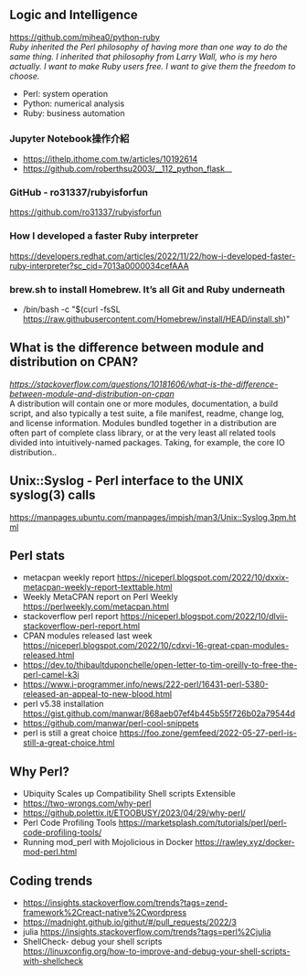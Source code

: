 ## Logic and Intelligence
https://github.com/mjhea0/python-ruby <br>
<i>Ruby inherited the Perl philosophy of having more than one way to do the same thing. I inherited that philosophy from Larry Wall, who is my hero actually. I want to make Ruby users free. I want to give them the freedom to choose. </i>
 - Perl: system operation
 - Python: numerical analysis
 - Ruby: business automation
### Jupyter Notebook操作介紹
 - https://ithelp.ithome.com.tw/articles/10192614
 - https://github.com/roberthsu2003/__112_python_flask__
### GitHub - ro31337/rubyisforfun
https://github.com/ro31337/rubyisforfun
### How I developed a faster Ruby interpreter
https://developers.redhat.com/articles/2022/11/22/how-i-developed-faster-ruby-interpreter?sc_cid=7013a0000034cefAAA
### brew.sh to install Homebrew. It’s all Git and Ruby underneath
 - /bin/bash -c "$(curl -fsSL https://raw.githubusercontent.com/Homebrew/install/HEAD/install.sh)"
## What is the difference between module and distribution on CPAN?
<i>https://stackoverflow.com/questions/10181606/what-is-the-difference-between-module-and-distribution-on-cpan</i><br>
A distribution will contain one or more modules, documentation, a build script, and also typically a test suite, a file manifest, readme, change log, and license information. Modules bundled together in a distribution are often part of complete class library, or at the very least all related tools divided into intuitively-named packages. Taking, for example, the core IO distribution..
## Unix::Syslog - Perl interface to the UNIX syslog(3) calls
https://manpages.ubuntu.com/manpages/impish/man3/Unix::Syslog.3pm.html
## Perl stats
 - metacpan weekly report https://niceperl.blogspot.com/2022/10/dxxix-metacpan-weekly-report-texttable.html
 - Weekly MetaCPAN report on Perl Weekly https://perlweekly.com/metacpan.html
 - stackoverflow perl report https://niceperl.blogspot.com/2022/10/dlvii-stackoverflow-perl-report.html
 - CPAN modules released last week https://niceperl.blogspot.com/2022/10/cdxvi-16-great-cpan-modules-released.html
 - https://dev.to/thibaultduponchelle/open-letter-to-tim-oreilly-to-free-the-perl-camel-k3i
 - https://www.i-programmer.info/news/222-perl/16431-perl-5380-released-an-appeal-to-new-blood.html
 - perl v5.38 installation https://gist.github.com/manwar/868aeb07ef4b445b55f726b02a79544d
 - https://github.com/manwar/perl-cool-snippets
 - perl is still a great choice https://foo.zone/gemfeed/2022-05-27-perl-is-still-a-great-choice.html
## Why Perl?
 - Ubiquity	Scales up	Compatibility	Shell scripts	Extensible
 - https://two-wrongs.com/why-perl
 - https://github.polettix.it/ETOOBUSY/2023/04/29/why-perl/
 - Perl Code Profiling Tools https://marketsplash.com/tutorials/perl/perl-code-profiling-tools/
 - Running mod_perl with Mojolicious in Docker https://rawley.xyz/docker-mod-perl.html
## Coding trends
 - https://insights.stackoverflow.com/trends?tags=zend-framework%2Creact-native%2Cwordpress
 - https://madnight.github.io/githut/#/pull_requests/2022/3
 - julia https://insights.stackoverflow.com/trends?tags=perl%2Cjulia
 - ShellCheck- debug your shell scripts 
 <br> https://linuxconfig.org/how-to-improve-and-debug-your-shell-scripts-with-shellcheck
